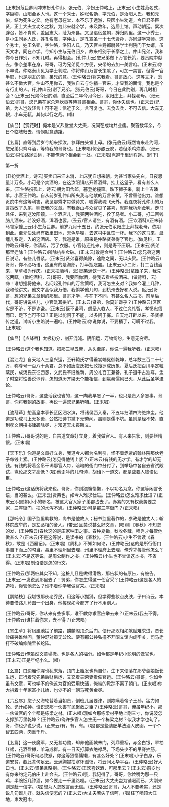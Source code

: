 <!-- { "loadSidebar": true } -->
(正末扮范巨卿同冲末扮孔仲山、张元伯、净扮王仲略上，正末云)小生姓范名式，字巨卿，山阳金乡人也。这一个秀士，姓张名劭，字元伯，是汝阳人氏。我和元伯，结为死生之交。他有老母在堂，本不乐于远游，只因小生劝道，今日君圣臣贤，正士大夫立功名之秋，为此来就帝学，未及数年，选居上馆。声动朝廷。累次辟召，皆不肯就，盖因志大，耻为州县。又见谄佞盈朝，辞归闾里。这一小秀士，是小生同乡人氏，姓孔名嵩，字仲山，是孔宣圣一十七代贤孙，亦同游学京师。这个秀士，姓王名韬，字仲略，洛阳人氏，乃天官主爵都尉兼学士判院门下女婿，虽天文才，同在帝学。今知小生与元伯归乡，故来相别于长亭之上。仲山兄弟，我和你今日作别，不知几时。再得相会。(孔仲山云)您兄弟做下万言长策，要贡院中献去。争奈差事在身，哥哥，可为兄弟觅个方便，央带的去加一美言咱。(正末云)你不早说。仲略泰山见为学士判院，你将仲山万言长策献了，可加一美言。但得一官半职，也是朋友的情，弟兄的意。(王仲略云)将来我看。哥哥放心，这等文才，愁甚么不做大官。仲山不用你去，我独自去与你捎一官来，才显我的面情。我也是个有行止的人。(孔仲山云)谢了兄弟。(张元伯云)哥哥，今日在此酌别，再几时相会？(正末云)兄弟今日酌别，直至后二年今月今日，汝阳庄上，拜探老母。(张元伯云)哥哥，您兄弟在家杀鸡炊黍等待哥哥相会。哥哥，你休失信也。(正末云)兄弟，为人岂敢轻言！可不道：信近于义，言可复也。去食去兵，不可去信。大车无輗，小车无軏，其何以行之哉。(唱)

【仙吕】【赏花时】俺本是义烈堂堂大丈夫，况同在成均共业儒。聚首数年余，今日个临岐归去，情悯默意踌躇。

【幺篇】直等到后岁今胡来探汝，参拜白头堂上母。(张元伯云)既然肯来赴约呵，您兄弟只鸡斗酒，等待我的哥哥也。(正末唱)何必酿云腴，若但杀鸡炊黍。(张元伯云)只怕路途遥远，不能俺两个相会到一处。(正末唱)岂避千里远程途。(同下)

第一折

(丑扮卖酒上，诗云)买卖归来汗未消，上床犹自想来朝。为甚当家头先白，日夜思量计万条。小可是个卖酒的，在这汝阳镇店开着酒肆。挂上这望子，看有甚么人来。(王仲略扮孤上，诗云)朝为田舍郎，暮登抢撞窗。跌下狮子来，骑上羊吉磻羊。小官王仲略。自从前岁孔仲山所央我与他献的万言长策，不曾替他出力。谁想贡院中有这等利害，我见那秀才每做诗文，唬得我魂飞天外。我连夜将孔仲山的万言策改了头尾，则做我的文章。有我泰山与众官见了甚喜，就除我杭州佥判。走马赴任，来到这汝阳镇。一个酒店儿，我买两钟酒吃，拴了马者。小二哥，打二百钱脑儿酒来。若没好酒，浑酒也罢。(丑云)官人请坐，有酒有酒。(王饮酒科)(正末骑马领家僮上云)小生范巨卿。前岁九月十五日，约张元伯汝阳庄上拜探老母，依期到此。至元伯处尚有数里田地，天色早哩，去这村中且饮一杯。我下的这马来，盘缰儿系定，入的这酒店。呀，我道是谁，原来是仲略贤弟得了官也。(做见科，王仲略云)哥哥，你请起，污了衣服。小官待还礼来，则是寿不压职。(正末云)贤弟那里迁除？(王仲略云)所除杭州佥破。(正末云)敢是佥判？(王仲略云)您兄弟这两日说话，有些儿唇紧。(正末云)贤弟喜得美除，途路之间，无以庆贺。(王仲略云)哥哥，你不必巧语，这里有的是海郎，打半瓶吃罢。(正末云)小二哥，打二百钱酒来，草草权为作庆。(正末把酒科，云)贤弟满饮一杯。(王仲略云)拿瓯子来，我先吃两瓯。(做吃酒科，云)哥哥，我要回你酒，待我去看些按酒来。(做背科，云)嗨！谁想撞将他来。若问起孔仲山的万言策呵，我可怎生支对？我如今灌上几钟，我和他讲文。他文才高似我万倍，我偷学他几句，到杭州去好和人说。(回云)哥哥，想的兄弟文章到的那里。哥哥才学，与在下不同，有甚么名人古书，前皇后代，哥哥讲说些儿，小官洗耳拱听。(正末云)贤弟，你莫非谦乎？(王仲略云)区区实是不济，不是诈谦。(正末云)既不谦呵，想圣人教人，不过仁义礼智、孝悌忠信而已，足下岂可不知？正是以能问于不能，以多问于寡。自天地开辟以来，圣贤相传之道，试听小生略说一遍咱。(王仲略云)你说你说，不要梢了，可瞒不过我。(正末唱)

【仙吕】【点绛唇】太极初分，剖开混沌。阴阳运，万物纷纷，生意无穷尽。

(王仲略云)这个我也知道。把那三皇五帝，从头至尾，你说一遍我听者。(正末唱)

【混江龙】自天地人三皇兴运，至轩辕氏才得垂裳端冕御乾坤，总年数三百二十七万，称尊号一百八十余君。总不如唐虞氏把七政搜罗成历象，夏后氏把百川平定粒蒸民，成汤氏东征西怨，文武氏革旧维新，周公礼百工兼备，孔子道千占独尊。孟子时空将性善说谆谆，怎知道历齐梁无个能相信，到赢秦儒风已灭，从此后圣学湮论。

(王仲略云)哥哥，这些话我也省的，这一向我早忘了一半，也只是贵人多忘事。哥哥，你将我朝的故事，再说一遍您兄弟听咱。(正末唱)

【油葫芦】想高皇本亭长区区泗水滨，将诸侯西入秦，不五年扫清四海绝烽尘。他道是功成马上无多逊，公然把诗书撇下无劳问。虽则是儒不坑。虽则是经不焚，直到孝文朝挟书律蠲除尽，才知道天未丧斯文。

(王仲略云)哥哥说的是，自古道文章好立身，着我做官人。有人来告状，则要烂精银。(正末唱)

【天下乐】你道是文章好立身，我道今人都为名利引，怪不着赤紧的翰林院那伙老子每钱上紧。(王仲略云)怎见得他钱上紧？(正末云)有钱的无才学。有才学的却无钱。有钱的将着金帛干谒那官人每，暗暗的衙门中分付了，到举场中各自去省试殿试，岂论那文才高低？(唱)他歪吟的儿句诗，胡诌卜一道文，都是些要人钱谄佞臣。

(王仲略云)这话伤将我来也。哥哥，你则猥慵惰懒，不以功名为念。你这等闲言长语，当的甚么。(正末云)贤弟也，如今人难求仕进。(王仲略云)怎么难求仕进？(正末云)只随朝小小的职名，被这大官人家子弟都占去了。赤紧的又有权豪势要之家，三座衙门，把的水泻不通。(王仲略云)可是那三座衙门？(正末唱)

【那吒令】国子监里助教的，尚书是他故人；秘书监里著作的，参政是他丈人；翰林院应举的，是左丞相的舍人。(带云)且莫说甚么好文章，(唱)则《春秋》不知怎的发，(王仲略云)春秋这的是庄家种田之事。春种夏锄，秋收冬藏，咱秀才每管他做甚么？(正末云)不是这等说，是读书的《春秋》。(王仲略云)小生不曾读《春秋》，敢是《西厢记》。(正末唱)《周礼》不知如何论，(王仲略云)这的是所行衙门事自下而上的勾当。县里不理州里去理，州里不理府上去理，俺秀才每管他怎么？(正末云)不是这等说，是周公制作之书。(王仲略云)小生也不曾读这本书，不省得。(正末唱)制诏诰是怎的行文。

(王仲略云)那两桩其实不知，这桩儿且是做得滑熟，那告状的有原告，有被告。(正末云)一发说到那里去了！贤弟，你怎生得这一任官采？(王仲略云)这是各人的造物，你管他怎么？谁不着你学我做官来。(正末唱)

【鹊踏枝】我堪恨那伙老乔民，用这等小猢狲，但学得些妆点皮肤，子曰诗云。本待要借路儿苟图一个出身，他每现如今都齐了行不用别人。

(王仲略云)哥哥，你从来有些多事，谁不教你求官应举去来？(正末云)我去不得。(王仲略云)谁拦着你来，去不得？(正末唱)

【寄生草】将凤凰池拦了前路，麒麟阁顶杀后门。便行那汉相如献赋难求进，贾长沙痛哭谁偢问，董仲舒对策无公论。便有那公孙弘撞不开昭文馆内虎牢关，司马迁打不破编修院里长蛇阵。

(王仲略云)俺虽然文童塌撒。也是各人的福分。如今都是年纪小聪明的做官也。(正末云)正是年纪小么。(唱)

【幺篇】口边厢你腥也犹末落，顶门上胎发也尚自仔。生下来便落在那爷羹娘饭长生运，正行着兄先弟后财帛运，又交着夫荣妻贵催官运。(王仲略云)哥哥，你如今虽有文章，可也学不的俺这为官的受用快活，俺端的靴踪不离了朝门。(正末唱)你大拚着十年家富小儿娇，也少不的一朝马死黄金尽。

【六幺序】您子父海轮替着当朝贵，倒班儿居要津，则欺瞒着帝子王孙。猛力如轮。诡汁如神。谁识您那一伙害军民聚敛之臣？(王仲略云)哥哥，俺虽年纪小，那一伙做官的个个都是栋梁之材。(正末唱)现如今那栋梁材平地上刚三寸，你说波怎支撑那万里乾坤？(王仲略云)俺许多官人怎生无一个栋梁之材？似我才学也勾了。哥，你也少说少说。(正末云)有，有，有。(唱)都是些装肥羊法酒人皮囤，一个个智五四两，肉重千斤。

【幺篇】这一伙魔军，又无甚功勋，却养他画戟朱门，列鼎重裀，赤金白银，翠袖红裙，花酒盈樽，羊马成群。有一日天打算衣绝禄尽，下场头少不的吊脊抽筋。(王仲略云)哥哥何必致怒，你这等猥惰慵懒，有甚么好处？(正末唱)小子白身，乐道安贫，觑此辈何足云。云满胸襟拍塞怀孤愤，将云间太华平吞。(王仲略云)好大口也。(正末云)贤弟且略别。(王仲略云)正欢喜饮酒，可那里去？(正末云)前岁也有你来约定元伯庄上赴会去。(王仲略云)哦，我记得了。哥哥，你馋嘴为那一只鸡，半碗饭几钟酒，如今要走一千里路哩。(正末云)大丈夫岂为铺啜而已，大刚来则是赴一信字。(唱)想为人怎敢言而无信。(王仲略云)哥哥，为人不要老实，还是说几句谎儿好。就失信便怎的？(正末云)大丈夫若失了信呵，(唱)枉了咱顶大江地，束发冠巾。

